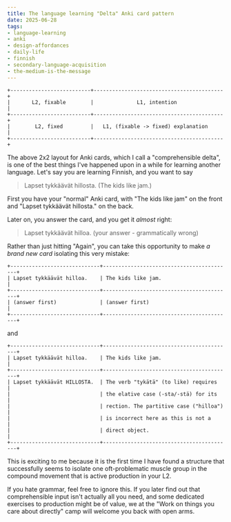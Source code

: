 ```yaml
---
title: The language learning "Delta" Anki card pattern
date: 2025-06-28
tags: 
- language-learning
- anki
- design-affordances
- daily-life
- finnish
- secondary-language-acquisition
- the-medium-is-the-message
---
```



```text
+--------------------------+------------------------------------------+
|       L2, fixable        |              L1, intention               |
+--------------------------+------------------------------------------+
|        L2, fixed         |   L1, (fixable -> fixed) explanation     |
+--------------------------+------------------------------------------+
```

The above 2x2 layout for Anki cards, which I call a "comprehensible
delta", is one of the best things I've happened upon in a while for
learning another language. Let's say you are learning Finnish, and you
want to say

>Lapset tykkäävät hillosta. (The kids like jam.)

First you have your "normal" Anki card, with "The kids like jam" on
the front and "Lapset tykkäävät hillosta." on the back.

Later on, you answer the card, and you get it *almost* right:

>Lapset tykkäävät hilloa. (your answer - grammatically wrong)

Rather than just hitting "Again", you can take this opportunity to make
*a brand new card* isolating this very mistake:

```
+-----------------------------+------------------------------------------+
| Lapset tykkäävät hilloa.    | The kids like jam.                       |
+-----------------------------+------------------------------------------+
| (answer first)              | (answer first)                           |
+-----------------------------+------------------------------------------+
```

and

```
+-----------------------------+------------------------------------------+
| Lapset tykkäävät hilloa.    | The kids like jam.                       |
+-----------------------------+------------------------------------------+
| Lapset tykkäävät HILLOSTA.  | The verb "tykätä" (to like) requires     |
|                             | the elative case (-sta/-stä) for its     |
|                             | rection. The partitive case ("hilloa")   |
|                             | is incorrect here as this is not a       |
|                             | direct object.                           |
+-----------------------------+------------------------------------------+
```

This is exciting to me because it is the first time I have found a structure
that successfully seems to isolate one oft-problematic muscle group in the
compound movement that is active production in your L2. 

If you hate grammar, feel free to ignore this. If you later find out that
comprehensible input isn't actually all you need, and some dedicated
exercises to production might be of value, we at the "Work on things you
care about directly" camp will welcome you back with open arms.
